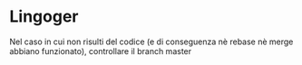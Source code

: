 # Lingoger

Nel caso in cui non risulti del codice (e di conseguenza nè rebase nè merge abbiano funzionato), controllare il branch master 
